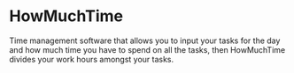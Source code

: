 # HowMuchTime
Time management software that allows you to input your tasks for the day and how much time you have to spend on all the tasks, then HowMuchTime divides your work hours amongst your tasks.
